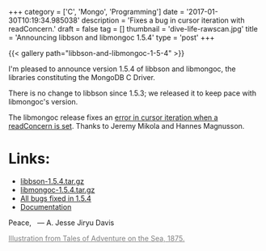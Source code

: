 +++
category = ['C', 'Mongo', 'Programming']
date = '2017-01-30T10:19:34.985038'
description = 'Fixes a bug in cursor iteration with readConcern.'
draft = false
tag = []
thumbnail = 'dive-life-rawscan.jpg'
title = 'Announcing libbson and libmongoc 1.5.4'
type = 'post'
+++

{{< gallery path="libbson-and-libmongoc-1-5-4" >}}

I'm pleased to announce version 1.5.4 of libbson and libmongoc,
the libraries constituting the MongoDB C Driver.

There is no change to libbson since 1.5.3; we released it to keep pace with libmongoc's version.

The libmongoc release fixes an [error
in cursor iteration when a readConcern is set](https://jira.mongodb.org/browse/CDRIVER-2003). Thanks to Jeremy Mikola and
Hannes Magnusson.


# **Links:**

* [libbson-1.5.4.tar.gz](https://github.com/mongodb/libbson/releases/download/1.5.4/libbson-1.5.4.tar.gz)
* [libmongoc-1.5.4.tar.gz](https://github.com/mongodb/mongo-c-driver/releases/download/1.5.4/mongo-c-driver-1.5.4.tar.gz)
* [All bugs fixed in 1.5.4](https://jira.mongodb.org/browse/CDRIVER/fixforversion/17931/)
* [Documentation](http://mongoc.org/)

Peace,
&nbsp;&nbsp;&mdash; A. Jesse Jiryu Davis

<a href="http://www.oldbookillustrations.com/illustrations/dive-life/" style="color: gray">Illustration from Tales of Adventure on the Sea, 1875.</a>
